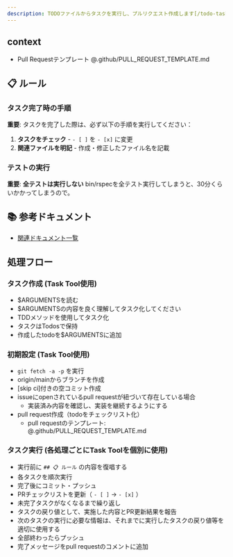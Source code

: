 ```yaml
---
description: TODOファイルからタスクを実行し、プルリクエスト作成します[/todo-task-run xxx]
---
```


## context

- Pull Requestテンプレート
  @.github/PULL_REQUEST_TEMPLATE.md

## 📋 ルール

### タスク完了時の手順

**重要**: タスクを完了した際は、必ず以下の手順を実行してください：

1. **タスクをチェック** - `- [ ]` を `- [x]` に変更
2. **関連ファイルを明記** - 作成・修正したファイル名を記載

### テストの実行

**重要**: **全テストは実行しない**
          bin/rspecを全テスト実行してしまうと、30分くらいかかってしまうので。

## 📚 参考ドキュメント

- [関連ドキュメント一覧](@docs)

## 処理フロー

### タスク作成 (Task Tool使用)
- $ARGUMENTSを読む
- $ARGUMENTSの内容を良く理解してタスク化してください
- TDDメソッドを使用してタスク化
- タスクはTodosで保持
- 作成したtodoを$ARGUMENTSに追加

### 初期設定 (Task Tool使用)
- `git fetch -a -p` を実行
- origin/mainからブランチを作成
- [skip ci]付きの空コミット作成
- issueにopenされているpull requestが紐づいて存在している場合
  - 実装済み内容を確認し、実装を継続するようにする
- pull request作成（todoをチェックリスト化）
  - pull requestのテンプレート: @.github/PULL_REQUEST_TEMPLATE.md

### タスク実行 (各処理ごとにTask Toolを個別に使用)
- 実行前に `## 📋 ルール` の内容を復唱する
- 各タスクを順次実行
- 完了後にコミット・プッシュ
- PRチェックリストを更新（ `- [ ]` → `- [x]` ）
- 未完了タスクがなくなるまで繰り返し
- タスクの戻り値として、実施した内容とPR更新結果を報告
- 次のタスクの実行に必要な情報は、それまでに実行したタスクの戻り値等を適切に使用する
- 全部終わったらプッシュ
- 完了メッセージをpull requestのコメントに追加